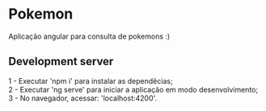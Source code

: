 # Pokemon

Aplicação angular para consulta de pokemons :)

## Development server

 1 - Executar 'npm i' para instalar as dependêcias; <br />
 2 - Executar 'ng serve' para iniciar a aplicação em modo desenvolvimento; <br />
 3 - No navegador, acessar: 'localhost:4200'.
